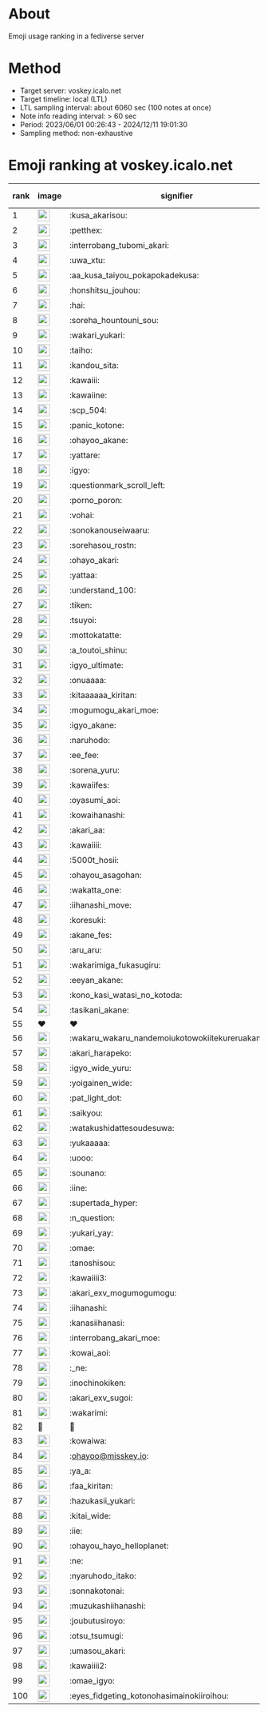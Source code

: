 # About
Emoji usage ranking in a fediverse server

# Method
- Target server: voskey.icalo.net
- Target timeline: local (LTL)
- LTL sampling interval: about 6060 sec (100 notes at once)
- Note info reading interval: > 60 sec
- Period: 2023/06/01 00:26:43 - 2024/12/11 19:01:30 
- Sampling method: non-exhaustive

# Emoji ranking at voskey.icalo.net

|rank|image|signifier|type|frequency score|
|----|----|----|----|----|
|1|<img height="24" src="https://voskey.icalo.net/emoji/kusa_akarisou.webp">|:kusa_akarisou:|custom|35733|
|2|<img height="24" src="https://voskey.icalo.net/emoji/petthex.webp">|:petthex:|custom|28103|
|3|<img height="24" src="https://voskey.icalo.net/emoji/interrobang_tubomi_akari.webp">|:interrobang_tubomi_akari:|custom|14562|
|4|<img height="24" src="https://voskey.icalo.net/emoji/uwa_xtu.webp">|:uwa_xtu:|custom|12557|
|5|<img height="24" src="https://voskey.icalo.net/emoji/aa_kusa_taiyou_pokapokadekusa.webp">|:aa_kusa_taiyou_pokapokadekusa:|custom|11446|
|6|<img height="24" src="https://voskey.icalo.net/emoji/honshitsu_jouhou.webp">|:honshitsu_jouhou:|custom|10152|
|7|<img height="24" src="https://voskey.icalo.net/emoji/hai.webp">|:hai:|custom|8688|
|8|<img height="24" src="https://voskey.icalo.net/emoji/soreha_hountouni_sou.webp">|:soreha_hountouni_sou:|custom|7491|
|9|<img height="24" src="https://voskey.icalo.net/emoji/wakari_yukari.webp">|:wakari_yukari:|custom|7167|
|10|<img height="24" src="https://voskey.icalo.net/emoji/taiho.webp">|:taiho:|custom|6960|
|11|<img height="24" src="https://voskey.icalo.net/emoji/kandou_sita.webp">|:kandou_sita:|custom|6874|
|12|<img height="24" src="https://voskey.icalo.net/emoji/kawaiii.webp">|:kawaiii:|custom|6629|
|13|<img height="24" src="https://voskey.icalo.net/emoji/kawaiine.webp">|:kawaiine:|custom|6570|
|14|<img height="24" src="https://voskey.icalo.net/emoji/scp_504.webp">|:scp_504:|custom|5988|
|15|<img height="24" src="https://voskey.icalo.net/emoji/panic_kotone.webp">|:panic_kotone:|custom|5583|
|16|<img height="24" src="https://voskey.icalo.net/emoji/ohayoo_akane.webp">|:ohayoo_akane:|custom|5236|
|17|<img height="24" src="https://voskey.icalo.net/emoji/yattare.webp">|:yattare:|custom|4938|
|18|<img height="24" src="https://voskey.icalo.net/emoji/igyo.webp">|:igyo:|custom|4895|
|19|<img height="24" src="https://voskey.icalo.net/emoji/questionmark_scroll_left.webp">|:questionmark_scroll_left:|custom|4760|
|20|<img height="24" src="https://voskey.icalo.net/emoji/porno_poron.webp">|:porno_poron:|custom|4546|
|21|<img height="24" src="https://voskey.icalo.net/emoji/vohai.webp">|:vohai:|custom|4400|
|22|<img height="24" src="https://voskey.icalo.net/emoji/sonokanouseiwaaru.webp">|:sonokanouseiwaaru:|custom|4379|
|23|<img height="24" src="https://voskey.icalo.net/emoji/sorehasou_rostn.webp">|:sorehasou_rostn:|custom|4376|
|24|<img height="24" src="https://voskey.icalo.net/emoji/ohayo_akari.webp">|:ohayo_akari:|custom|4317|
|25|<img height="24" src="https://voskey.icalo.net/emoji/yattaa.webp">|:yattaa:|custom|4092|
|26|<img height="24" src="https://voskey.icalo.net/emoji/understand_100.webp">|:understand_100:|custom|3876|
|27|<img height="24" src="https://voskey.icalo.net/emoji/tiken.webp">|:tiken:|custom|3803|
|28|<img height="24" src="https://voskey.icalo.net/emoji/tsuyoi.webp">|:tsuyoi:|custom|3775|
|29|<img height="24" src="https://voskey.icalo.net/emoji/mottokatatte.webp">|:mottokatatte:|custom|3717|
|30|<img height="24" src="https://voskey.icalo.net/emoji/a_toutoi_shinu.webp">|:a_toutoi_shinu:|custom|3597|
|31|<img height="24" src="https://voskey.icalo.net/emoji/igyo_ultimate.webp">|:igyo_ultimate:|custom|3452|
|32|<img height="24" src="https://voskey.icalo.net/emoji/onuaaaa.webp">|:onuaaaa:|custom|3299|
|33|<img height="24" src="https://voskey.icalo.net/emoji/kitaaaaaa_kiritan.webp">|:kitaaaaaa_kiritan:|custom|3263|
|34|<img height="24" src="https://voskey.icalo.net/emoji/mogumogu_akari_moe.webp">|:mogumogu_akari_moe:|custom|3063|
|35|<img height="24" src="https://voskey.icalo.net/emoji/igyo_akane.webp">|:igyo_akane:|custom|3061|
|36|<img height="24" src="https://voskey.icalo.net/emoji/naruhodo.webp">|:naruhodo:|custom|3025|
|37|<img height="24" src="https://voskey.icalo.net/emoji/ee_fee.webp">|:ee_fee:|custom|2998|
|38|<img height="24" src="https://voskey.icalo.net/emoji/sorena_yuru.webp">|:sorena_yuru:|custom|2910|
|39|<img height="24" src="https://voskey.icalo.net/emoji/kawaiifes.webp">|:kawaiifes:|custom|2901|
|40|<img height="24" src="https://voskey.icalo.net/emoji/oyasumi_aoi.webp">|:oyasumi_aoi:|custom|2873|
|41|<img height="24" src="https://voskey.icalo.net/emoji/kowaihanashi.webp">|:kowaihanashi:|custom|2808|
|42|<img height="24" src="https://voskey.icalo.net/emoji/akari_aa.webp">|:akari_aa:|custom|2758|
|43|<img height="24" src="https://voskey.icalo.net/emoji/kawaiiii.webp">|:kawaiiii:|custom|2707|
|44|<img height="24" src="https://voskey.icalo.net/emoji/5000t_hosii.webp">|:5000t_hosii:|custom|2637|
|45|<img height="24" src="https://voskey.icalo.net/emoji/ohayou_asagohan.webp">|:ohayou_asagohan:|custom|2614|
|46|<img height="24" src="https://voskey.icalo.net/emoji/wakatta_one.webp">|:wakatta_one:|custom|2572|
|47|<img height="24" src="https://voskey.icalo.net/emoji/iihanashi_move.webp">|:iihanashi_move:|custom|2563|
|48|<img height="24" src="https://voskey.icalo.net/emoji/koresuki.webp">|:koresuki:|custom|2538|
|49|<img height="24" src="https://voskey.icalo.net/emoji/akane_fes.webp">|:akane_fes:|custom|2512|
|50|<img height="24" src="https://voskey.icalo.net/emoji/aru_aru.webp">|:aru_aru:|custom|2506|
|51|<img height="24" src="https://voskey.icalo.net/emoji/wakarimiga_fukasugiru.webp">|:wakarimiga_fukasugiru:|custom|2501|
|52|<img height="24" src="https://voskey.icalo.net/emoji/eeyan_akane.webp">|:eeyan_akane:|custom|2485|
|53|<img height="24" src="https://voskey.icalo.net/emoji/kono_kasi_watasi_no_kotoda.webp">|:kono_kasi_watasi_no_kotoda:|custom|2423|
|54|<img height="24" src="https://voskey.icalo.net/emoji/tasikani_akane.webp">|:tasikani_akane:|custom|2383|
|55|❤|❤|unicode|2365|
|56|<img height="24" src="https://voskey.icalo.net/emoji/wakaru_wakaru_nandemoiukotowokiitekureruakanetyan.webp">|:wakaru_wakaru_nandemoiukotowokiitekureruakanetyan:|custom|2345|
|57|<img height="24" src="https://voskey.icalo.net/emoji/akari_harapeko.webp">|:akari_harapeko:|custom|2296|
|58|<img height="24" src="https://voskey.icalo.net/emoji/igyo_wide_yuru.webp">|:igyo_wide_yuru:|custom|2292|
|59|<img height="24" src="https://voskey.icalo.net/emoji/yoigainen_wide.webp">|:yoigainen_wide:|custom|2255|
|60|<img height="24" src="https://voskey.icalo.net/emoji/pat_light_dot.webp">|:pat_light_dot:|custom|2244|
|61|<img height="24" src="https://voskey.icalo.net/emoji/saikyou.webp">|:saikyou:|custom|2236|
|62|<img height="24" src="https://voskey.icalo.net/emoji/watakushidattesoudesuwa.webp">|:watakushidattesoudesuwa:|custom|2201|
|63|<img height="24" src="https://voskey.icalo.net/emoji/yukaaaaa.webp">|:yukaaaaa:|custom|2179|
|64|<img height="24" src="https://voskey.icalo.net/emoji/uooo.webp">|:uooo:|custom|2124|
|65|<img height="24" src="https://voskey.icalo.net/emoji/sounano.webp">|:sounano:|custom|2055|
|66|<img height="24" src="https://voskey.icalo.net/emoji/iine.webp">|:iine:|custom|2037|
|67|<img height="24" src="https://voskey.icalo.net/emoji/supertada_hyper.webp">|:supertada_hyper:|custom|2011|
|68|<img height="24" src="https://voskey.icalo.net/emoji/n_question.webp">|:n_question:|custom|1945|
|69|<img height="24" src="https://voskey.icalo.net/emoji/yukari_yay.webp">|:yukari_yay:|custom|1942|
|70|<img height="24" src="https://voskey.icalo.net/emoji/omae.webp">|:omae:|custom|1915|
|71|<img height="24" src="https://voskey.icalo.net/emoji/tanoshisou.webp">|:tanoshisou:|custom|1893|
|72|<img height="24" src="https://voskey.icalo.net/emoji/kawaiiii3.webp">|:kawaiiii3:|custom|1887|
|73|<img height="24" src="https://voskey.icalo.net/emoji/akari_exv_mogumogumogu.webp">|:akari_exv_mogumogumogu:|custom|1826|
|74|<img height="24" src="https://voskey.icalo.net/emoji/iihanashi.webp">|:iihanashi:|custom|1816|
|75|<img height="24" src="https://voskey.icalo.net/emoji/kanasiihanasi.webp">|:kanasiihanasi:|custom|1766|
|76|<img height="24" src="https://voskey.icalo.net/emoji/interrobang_akari_moe.webp">|:interrobang_akari_moe:|custom|1747|
|77|<img height="24" src="https://voskey.icalo.net/emoji/kowai_aoi.webp">|:kowai_aoi:|custom|1724|
|78|<img height="24" src="https://voskey.icalo.net/emoji/_ne.webp">|:_ne:|custom|1719|
|79|<img height="24" src="https://voskey.icalo.net/emoji/inochinokiken.webp">|:inochinokiken:|custom|1706|
|80|<img height="24" src="https://voskey.icalo.net/emoji/akari_exv_sugoi.webp">|:akari_exv_sugoi:|custom|1684|
|81|<img height="24" src="https://voskey.icalo.net/emoji/wakarimi.webp">|:wakarimi:|custom|1678|
|82|🤔|🤔|unicode|1669|
|83|<img height="24" src="https://voskey.icalo.net/emoji/kowaiwa.webp">|:kowaiwa:|custom|1668|
|84|<img height="24" src="https://voskey.icalo.net/emoji/ohayoo.webp">|:ohayoo@misskey.io:|custom|1623|
|85|<img height="24" src="https://voskey.icalo.net/emoji/ya_a.webp">|:ya_a:|custom|1618|
|86|<img height="24" src="https://voskey.icalo.net/emoji/faa_kiritan.webp">|:faa_kiritan:|custom|1617|
|87|<img height="24" src="https://voskey.icalo.net/emoji/hazukasii_yukari.webp">|:hazukasii_yukari:|custom|1613|
|88|<img height="24" src="https://voskey.icalo.net/emoji/kitai_wide.webp">|:kitai_wide:|custom|1607|
|89|<img height="24" src="https://voskey.icalo.net/emoji/iie.webp">|:iie:|custom|1599|
|90|<img height="24" src="https://voskey.icalo.net/emoji/ohayou_hayo_helloplanet.webp">|:ohayou_hayo_helloplanet:|custom|1590|
|91|<img height="24" src="https://voskey.icalo.net/emoji/ne.webp">|:ne:|custom|1564|
|92|<img height="24" src="https://voskey.icalo.net/emoji/nyaruhodo_itako.webp">|:nyaruhodo_itako:|custom|1531|
|93|<img height="24" src="https://voskey.icalo.net/emoji/sonnakotonai.webp">|:sonnakotonai:|custom|1515|
|94|<img height="24" src="https://voskey.icalo.net/emoji/muzukashiihanashi.webp">|:muzukashiihanashi:|custom|1457|
|95|<img height="24" src="https://voskey.icalo.net/emoji/joubutusiroyo.webp">|:joubutusiroyo:|custom|1451|
|96|<img height="24" src="https://voskey.icalo.net/emoji/otsu_tsumugi.webp">|:otsu_tsumugi:|custom|1430|
|97|<img height="24" src="https://voskey.icalo.net/emoji/umasou_akari.webp">|:umasou_akari:|custom|1398|
|98|<img height="24" src="https://voskey.icalo.net/emoji/kawaiiii2.webp">|:kawaiiii2:|custom|1386|
|99|<img height="24" src="https://voskey.icalo.net/emoji/omae_igyo.webp">|:omae_igyo:|custom|1385|
|100|<img height="24" src="https://voskey.icalo.net/emoji/eyes_fidgeting_kotonohasimainokiiroihou.webp">|:eyes_fidgeting_kotonohasimainokiiroihou:|custom|1371|
